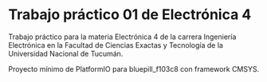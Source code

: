 # Trabajo práctico 01 de Electrónica 4

Trabajo práctico para la materia Electrónica 4 de la carrera Ingeniería Electrónica en la  Facultad de Ciencias Exactas y Tecnología de la Universidad Nacional de Tucumán.

Proyecto mínimo de PlatformIO para bluepill_f103c8 con framework CMSYS.
